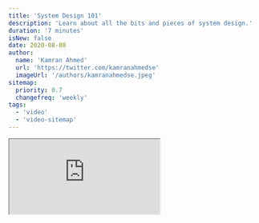 ```yaml
---
title: 'System Design 101'
description: 'Learn about all the bits and pieces of system design.'
duration: '7 minutes'
isNew: false
date: 2020-08-08
author:
  name: 'Kamran Ahmed'
  url: 'https://twitter.com/kamranahmedse'
  imageUrl: '/authors/kamranahmedse.jpeg'
sitemap:
  priority: 0.7
  changefreq: 'weekly'
tags:
  - 'video'
  - 'video-sitemap'
---
```


<iframe class="w-full aspect-video mb-5" src="https://www.youtube.com/embed/Y-Gl4HEyeUQ" title="System Design 101"></iframe>
